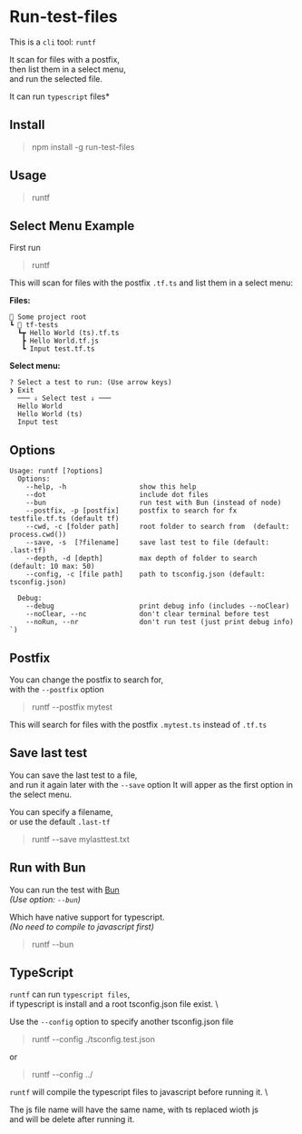# Run-test-files

This is a `cli` tool: `runtf`

It scan for files with a postfix, \
then list them in a select menu, \
and run the selected file.

It can run `typescript` files\*

## Install

> npm install -g run-test-files

## Usage

> runtf

## Select Menu Example

First run

> runtf

This will scan for files with the postfix `.tf.ts` and list them in a select menu:

**Files:**

```
📁 Some project root
┗ 📁 tf-tests
  ┗┳ Hello World (ts).tf.ts
   ┣ Hello World.tf.js
   ┗ Input test.tf.ts

```

**Select menu:**

```
? Select a test to run: (Use arrow keys)
❯ Exit
  ─── ⇓ Select test ⇓ ───
  Hello World
  Hello World (ts)
  Input test
```

## Options

```
Usage: runtf [?options]
  Options:
    --help, -h                  show this help
    --dot                       include dot files
    --bun                       run test with Bun (instead of node)
    --postfix, -p [postfix]     postfix to search for fx testfile.tf.ts (default tf)
    --cwd, -c [folder path]     root folder to search from  (default: process.cwd())
    --save, -s  [?filename]     save last test to file (default: .last-tf)
    --depth, -d [depth]         max depth of folder to search (default: 10 max: 50)
    --config, -c [file path]    path to tsconfig.json (default: tsconfig.json)

  Debug:
    --debug                     print debug info (includes --noClear)
    --noClear, --nc             don't clear terminal before test
    --noRun, --nr               don't run test (just print debug info)
`)
```

## Postfix

You can change the postfix to search for, \
with the `--postfix` option

> runtf --postfix mytest

This will search for files with the postfix `.mytest.ts` instead of `.tf.ts`

## Save last test

You can save the last test to a file, \
and run it again later with the `--save` option
It will apper as the first option in the select menu.

You can specify a filename, \
or use the default `.last-tf`

> runtf --save mylasttest.txt

## Run with Bun

You can run the test with [Bun](https://bun.sh/) \
_(Use option: `--bun`)_

Which have native support for typescript. \
_(No need to compile to javascript first)_

> runtf --bun

## TypeScript

`runtf` can run `typescript files`, \
if typescript is install and a root tsconfig.json file exist. \

Use the `--config` option to specify another tsconfig.json file

> runtf --config ./tsconfig.test.json

or

> runtf --config ../

`runtf` will compile the typescript files to javascript before running it. \

The js file name will have the same name, with ts replaced wioth js \
and will be delete after running it.

